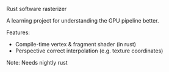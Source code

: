 Rust software rasterizer

A learning project for understanding the GPU pipeline better.

Features:
 * Compile-time vertex & fragment shader (in rust)
 * Perspective correct interpolation (e.g. texture coordinates)

Note: Needs nightly rust
